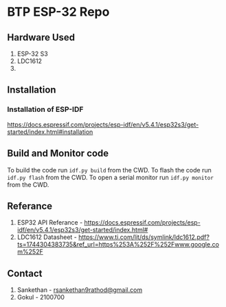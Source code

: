 # BTP ESP-32 Repo
## Hardware Used
1. ESP-32 S3
2. LDC1612
3. 
## Installation
### Installation of ESP-IDF
https://docs.espressif.com/projects/esp-idf/en/v5.4.1/esp32s3/get-started/index.html#installation
## Build and Monitor code
To build the code run `idf.py build` from the CWD.
To flash the code run `idf.py flash` from the CWD.
To open a serial monitor run `idf.py monitor` from the CWD.
## Referance
1. ESP32 API Referance - https://docs.espressif.com/projects/esp-idf/en/v5.4.1/esp32s3/get-started/index.html#
2. LDC1612 Datasheet - https://www.ti.com/lit/ds/symlink/ldc1612.pdf?ts=1744304383735&ref_url=https%253A%252F%252Fwww.google.com%252F
## Contact
1. Sankethan - rsankethan9rathod@gmail.com
2. Gokul     - 2100700
